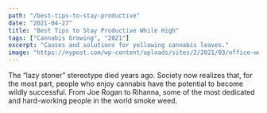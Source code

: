 ```yaml
---
path: "/best-tips-to-stay-productive"
date: "2021-04-27"
title: "Best Tips to Stay Productive While High"
tags: ["Cannabis Growing", "2021"]
excerpt: "Causes and solutions for yellowing cannabis leaves."
image: "https://nypost.com/wp-content/uploads/sites/2/2021/03/office-weed.jpg?quality=80&strip=all&w=618&h=410&crop=1"
---
```


The “lazy stoner” stereotype died years ago. Society now realizes that, for the most part, people who enjoy cannabis have the potential to become wildly successful. From Joe Rogan to Rihanna, some of the most dedicated and hard-working people in the world smoke weed.
